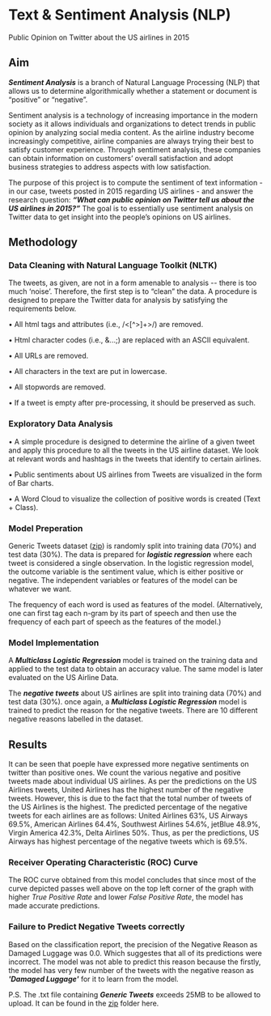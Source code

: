 # Text & Sentiment Analysis (NLP)
Public Opinion on Twitter about the US airlines in 2015

## Aim

***Sentiment Analysis*** is a branch of Natural Language Processing (NLP) that allows us to determine algorithmically whether a statement or document is “positive” or “negative”.

Sentiment analysis is a technology of increasing importance in the modern society as it allows individuals and organizations to detect trends in public opinion by analyzing social media content. As the airline industry become increasingly competitive, airline companies are always trying their best to satisfy customer experience. Through sentiment analysis, these companies can obtain information on customers’ overall satisfaction and adopt business strategies to address aspects with low satisfaction.

The purpose of this project is to compute the sentiment of text information - in our case, tweets posted in 2015 regarding US airlines - and answer the research question: ***“What can public opinion on Twitter tell us about the US airlines in 2015?”*** The goal is to essentially use sentiment analysis on Twitter data to get insight into the people’s opinions on US airlines.

## Methodology

### Data Cleaning with Natural Language Toolkit (NLTK)

The tweets, as given, are not in a form amenable to analysis -- there is too much ‘noise’. Therefore, the first step is to “clean” the data. A procedure is designed to prepare the Twitter data for analysis by satisfying the requirements below.

  •	All html tags and attributes (i.e., /<[^>]+>/) are removed.

  •	Html character codes (i.e., &...;) are replaced with an ASCII equivalent.

  •	All URLs are removed.

  •	All characters in the text are put in lowercase.

  •	All stopwords are removed.

  •	If a tweet is empty after pre-processing, it should be preserved as such.

### Exploratory Data Analysis

  •	A simple procedure is designed to determine the airline of a given tweet and apply this procedure to all the tweets in the US airline dataset. We look at relevant words and hashtags in the tweets that identify to certain airlines.
  
  •	Public sentiments about US airlines from Tweets are visualized in the form of Bar charts.
  
  •	A Word Cloud to visualize the collection of positive words is created (Text + Class).   


### Model Preperation

Generic Tweets dataset ([zip](https://github.com/danishanis/Text-and-Sentiment-Analysis/blob/master/SentimentAnalysisData.zip)) is randomly split into training data (70%) and test data (30%). The data is prepared for ***logistic regression*** where each tweet is considered a single observation. In the logistic regression model, the outcome variable is the sentiment value, which is either positive or negative. The independent variables or features of the model can be whatever we want.

The frequency of each word is used as features of the model. (Alternatively, one can first tag each n-gram by its part of speech and then use the frequency of each part of speech as the features of the model.)

### Model Implementation

A ***Multiclass Logistic Regression*** model is trained on the training data and applied to the test data to obtain an accuracy value. The same model is later evaluated on the US Airline Data. 

The ***negative tweets*** about US airlines are split into training data (70%) and test data (30%). once again, a ***Multiclass Logistic Regression*** model is trained to predict the reason for the negative tweets. There are 10 different negative reasons labelled in the dataset.

## Results

It can be seen that poeple have expressed more negative sentiments on twitter than positive ones. We count the various negative and positive tweets made about individual US airlines. As per the predictions on the US Airlines tweets, United Airlines has the highest number of the negative tweets. However, this is due to the fact that the total number of tweets of the US Airlines is the highest. The predicted percentage of the negative tweets for each airlines are as follows: United Airlines 63%, US Airways 69.5%, American Airlines 64.4%, Southwest Airlines 54.6%, jetBlue 48.9%, Virgin America 42.3%, Delta Airlines 50%. Thus, as per the predictions, US Airways has highest percentage of the negative tweets which is 69.5%.

### Receiver Operating Characteristic (ROC) Curve

The ROC curve obtained from this model concludes that since most of the curve depicted passes well above on the top left corner of the graph with higher *True Positive Rate* and lower *False Positive Rate*, the model has made accurate predictions.

### Failure to Predict Negative Tweets correctly

Based on the classification report, the precision of the Negative Reason as Damaged Luggage was 0.0. Which suggestes that all of its predictions were incorrect. The model was not able to predict this reason because the firstly, the model has very few number of the tweets with the negative reason as ***'Damaged Luggage'*** for it to learn from the model.  


P.S. The .txt file containing ***Generic Tweets*** exceeds 25MB to be allowed to upload. It can be found in the [zip](https://github.com/danishanis/Text-and-Sentiment-Analysis/blob/master/SentimentAnalysisData.zip) folder here.




